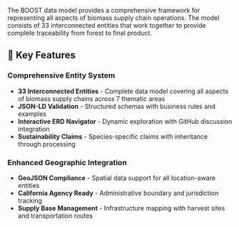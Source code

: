 The BOOST data model provides a comprehensive framework for representing all aspects of biomass supply chain operations. The model consists of 33 interconnected entities that work together to provide complete traceability from forest to final product.

## 🌟 Key Features

### Comprehensive Entity System
- **33 Interconnected Entities** - Complete data model covering all aspects of biomass supply chains across 7 thematic areas
- **JSON-LD Validation** - Structured schemas with business rules and examples
- **Interactive ERD Navigator** - Dynamic exploration with GitHub discussion integration
- **Sustainability Claims** - Species-specific claims with inheritance through processing

### Enhanced Geographic Integration
- **GeoJSON Compliance** - Spatial data support for all location-aware entities
- **California Agency Ready** - Administrative boundary and jurisdiction tracking
- **Supply Base Management** - Infrastructure mapping with harvest sites and transportation routes